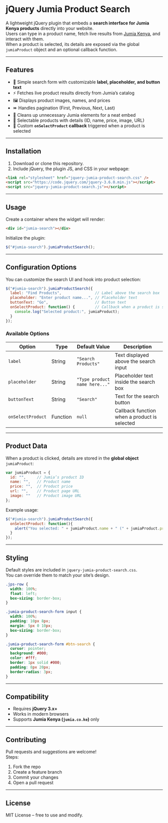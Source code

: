# jQuery Jumia Product Search

A lightweight jQuery plugin that embeds a **search interface for Jumia Kenya products** directly into your website.  
Users can type in a product name, fetch live results from [Jumia Kenya](https://www.jumia.co.ke/), and interact with them.  
When a product is selected, its details are exposed via the global `jumiaProduct` object and an optional callback function.

---

## Features

- 🔎 Simple search form with customizable **label, placeholder, and button text**  
- ⚡ Fetches live product results directly from Jumia’s catalog  
- 🖼 Displays product images, names, and prices  
- ⏩ Handles pagination (First, Previous, Next, Last)  
- 🧹 Cleans up unnecessary Jumia elements for a neat embed  
- 🎯 Selectable products with details (ID, name, price, image, URL)  
- 🔔 Custom **`onSelectProduct` callback** triggered when a product is selected  

---

## Installation

1. Download or clone this repository.  
2. Include jQuery, the plugin JS, and CSS in your webpage:

```html
<link rel="stylesheet" href="jquery-jumia-product-search.css" />
<script src="https://code.jquery.com/jquery-3.6.0.min.js"></script>
<script src="jquery-jumia-product-search.js"></script>
```

---

## Usage

Create a container where the widget will render:

```html
<div id="jumia-search"></div>
```

Initialize the plugin:

```javascript
$("#jumia-search").jumiaProductSearch();
```

---

## Configuration Options

You can customize the search UI and hook into product selection:

```javascript
$("#jumia-search").jumiaProductSearch({
  label: "Find Products",               // Label above the search box
  placeholder: "Enter product name...", // Placeholder text
  buttonText: "Go",                     // Button text
  onSelectProduct: function() {         // Callback when a product is selected
    console.log("Selected product:", jumiaProduct);
  }
});
```

### Available Options

| Option            | Type     | Default Value                 | Description                                      |
|-------------------|----------|--------------------------------|--------------------------------------------------|
| `label`           | String   | `"Search Products"`           | Text displayed above the search input            |
| `placeholder`     | String   | `"Type product name here..."` | Placeholder text inside the search box           |
| `buttonText`      | String   | `"Search"`                    | Text for the search button                       |
| `onSelectProduct` | Function | `null`                        | Callback function when a product is selected     |

---

## Product Data

When a product is clicked, details are stored in the **global object** `jumiaProduct`:

```javascript
var jumiaProduct = {
  id: "",     // Jumia’s product ID
  name: "",   // Product name
  price: "",  // Product price
  url: "",    // Product page URL
  image: ""   // Product image URL
};
```

Example usage:

```javascript
$("#jumia-search").jumiaProductSearch({
  onSelectProduct: function(){
    alert("You selected: " + jumiaProduct.name + " (" + jumiaProduct.price + ")");
  }
});
```

---

## Styling

Default styles are included in `jquery-jumia-product-search.css`.  
You can override them to match your site’s design.

```css
.jps-row {
  width: 100%;
  float: left;
  box-sizing: border-box;
}

.jumia-product-search-form input {
  width: 100%;
  padding: 10px 8px;
  margin: 5px 0 10px;
  box-sizing: border-box;
}

.jumia-product-search-form #btn-search {
  cursor: pointer;
  background: #000;
  color: #fff;
  border: 1px solid #000;
  padding: 8px 20px;
  border-radius: 3px;
}
```

---

## Compatibility

- Requires **jQuery 3.x+**  
- Works in modern browsers  
- Supports **Jumia Kenya (`jumia.co.ke`)** only  

---

## Contributing

Pull requests and suggestions are welcome!  
Steps:  
1. Fork the repo  
2. Create a feature branch  
3. Commit your changes  
4. Open a pull request  

---

## License

MIT License – free to use and modify.  
